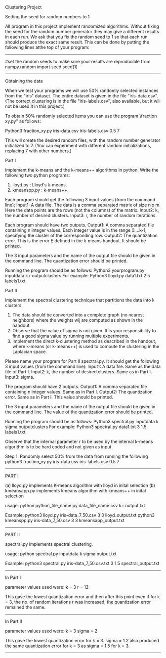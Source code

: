 Clustering Project

Setting the seed for random numbers to 1

All program in this project implement randomized algorithms. Without fixing the seed for the random number generator they may give a different results in each run. We ask that you fix the random seed to 1 so that each run should produce the exact same result. This can be done by putting the following lines atthe top of your program:

--------------------------------------------------
#set the random seeds to make sure your results are reproducible
from numpy.random import seed
seed(1)

--------------------------------------------------

Obtaining the data

When we test your programs we will use 50% randomly selected instances from the "iris" dataset. The
entire dataset is given in the file "iris-data.csv". (The correct clustering is in the file "iris-labels.csv", also
available, but it will not be used it in this project.)

To obtain 50% randomly selected items you can use the program \fraction xy.py" as follows:

Python3 fraction_xy.py iris-data.csv iris-labels.csv 0.5 7

This will create the desired random files, with the random number generator initialized to 7. (You can
experiment with different random initializations, replacing 7 with other numbers.)

Part I

Implement the k-means and the k-means++ algorithms in python. Write the following two python programs:
1. lloyd.py : Lloyd's k-means.
2. kmeanspp.py : k-means++.

Each program should get the following 3 input values (from the command line):
Input1: A data file. The data is a comma separated matrix of size n x m. Here the data points are the rows (not the columns) of the matrix.
Input2: k, the number of desired clusters.
Input3: r, the number of random iterations.

Each program should have two outputs.
Output1: A comma separated file containing n integer values. Each integer value is in the range 0....k-1, specifying the cluster of the corresponding row.
Output2: The quantization error. This is the error E defined in the k-means handout. It should be printed.

The 3 input parameters and the name of the output file should be given in the command line. The quantization error should be printed. 

Running the program should be as follows:
Python3 yourprogram.py inputdata k r outputclusters
For example:
Python3 lloyd.py data1.txt 2 5 labels1.txt


Part II

Implement the spectral clustering technique that partitions the data into k clusters.
1. The data should be converted into a complete graph (no nearest neighbors) where the weights wij are computed as shown in the handout.
2. Observe that the value of sigma is not given. It is your responsibility to find a good sigma value by running
multiple experiments.
3. Implement the direct k-clustering method as described in the handout, where k-means (or k-means++)
is used to compute the clustering in the Laplacian space.

Please name your program for Part II spectral.py. It should get the following 3 input values (from the
command line):
Input1: A data file. Same as the data file of Part I.
Input2: k, the number of desired clusters. Same as in Part I.
Input3: sigma.

The program should have 2 outputs.
Output1: A comma separated file containing n integer values. Same as in Part I.
Output2: The quantization error. Same as in Part I. This value should be printed.

The 3 input parameters and the name of the output file should be given in the command line. The value of the quantization error should be printed. 

Running the program should be as follows:
Python3 spectral.py inputdata k sigma outputclusters
For example:
Python3 spectral.py data1.txt 3 1.5 labels1.txt

Observe that the internal parameter r to be used by the internal k-means algorithm is to be hard coded and
not given as input.



Step 1. 
Randomly select 50% from the data from running the following
python3 fraction_xy.py iris-data.csv iris-labels.csv 0.5 7

---------------------------------------------------------------------------------------

PART I
 
(a) lloyd.py implements K-means algorithm with lloyd in inital selection
(b) kmeansapp.py implements kmeans algorithm with kmeans++ in inital selection 

usage: python python_file_name.py data_file_name.csv k r output.txt

Example:
python3 lloyd.py iris-data_7_50.csv 3 3 lloyd_output.txt
python3 kmeanspp.py iris-data_7_50.csv 3 3 kmeansapp_output.txt

---------------------------------------------------------------------------------------

PART II

spectral.py implements spectral clustering.

usage: python spectral.py inputdata k sigma output.txt

Example:
python3 spectral.py iris-data_7_50.csv.txt 3 1.5 spectral_output.txt

---------------------------------------------------------------------------------------

In Part I

parameter values used were:
k = 3
r = 12

This gave the lowest quantization error and then after this point even if for k = 3, the no. of random iterations r was increased, the quantization error remained the same.

---------------------------------------------------------------------------------------

In Part II

parameter values used were:
k = 3
sigma = 2

This gave the lowest quantization error for k = 3. 
sigma = 1.2 also produced the same quantization error for k = 3 as sigma = 1.5 for k = 3.

---------------------------------------------------------------------------------------
